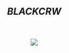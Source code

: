 <h2 align="center">
  <em>BLACKCRW</em>
</h2>

<p align="center">
  <picture>
    <source media="(prefers-color-scheme: dark)" srcset="https://img.shields.io/badge/Red%20Team-0d1117?style=flat-square&logo=Red-Hat&logoColor=FFFFFF">
    <img alt="" src="https://img.shields.io/badge/Red%20Team-FFFFFF?style=flat-square&logo=Red-Hat&logoColor=171717">
  </picture>
  
  <picture>
    <source media="(prefers-color-scheme: dark)" srcset="https://img.shields.io/badge/Developer-0d1117?style=flat-square&logo=homebrew&logoColor=FFFFFF">
    <img alt="" src="https://img.shields.io/badge/Developer-FFFFFF?style=flat-square&logo=homebrew&logoColor=171717">
  </picture>
</p>

<p align="center">
  <img src="https://raw.githubusercontent.com/ygorsimoes/ygorsimoes/master/images/computer-illustration.png" />
</p>

<picture>
  <source media="(prefers-color-scheme: dark)" srcset="">
  <img alt="" src="https://i.imgur.com/lEWL9nW.png">
</picture>

